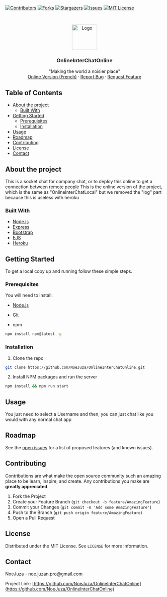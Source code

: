 [![Contributors][contributors-shield]][contributors-url]
[![Forks][forks-shield]][forks-url]
[![Stargazers][stars-shield]][stars-url]
[![Issues][issues-shield]][issues-url]
[![MIT License][license-shield]][license-url]



<!-- PROJECT LOGO -->
<br />
<p align="center">
  <a href="https://github.com/NoeJuza/OnlineInterChatOnline">
    <img src="public/favicon.ico" alt="Logo" width="80" height="80">
  </a>

  <h3 align="center">OnlineInterChatOnline</h3>

  <p align="center">
    "Making the world a noisier place"
    <br />
    <a href="https://onlineinterchat.herokuapp.com/">Online Version (French)</a>
    ·
    <a href="https://github.com/NoeJuza/OnlineInterChatOnline/issues">Report Bug</a>
    ·
    <a href="https://github.com/NoeJuza/OnlineInterChatOnline/issues">Request Feature</a>
  </p>
</p>



<!-- TABLE OF CONTENTS -->
## Table of Contents

* [About the project](#about-the-project)
  * [Built With](#built-with)
* [Getting Started](#getting-started)
  * [Prerequisites](#prerequisites)
  * [Installation](#installation)
* [Usage](#usage)
* [Roadmap](#roadmap)
* [Contributing](#contributing)
* [License](#license)
* [Contact](#contact)



<!-- ABOUT THE PROJECT -->
## About the project

This is a socket chat for company chat, or to deploy this online to get a connection between remote people
This is the online version of the project, which is the same as "OnlineInterChatLocal" but we removed the "log" part
because this is useless with heroku


### Built With

* [Node.js](https://nodejs.org/en/)
* [Express](http://expressjs.com/)
* [Bootstrap](https://getbootstrap.com/)
* [EJS](https://ejs.co/)
* [Heroku](https://heroku.com)



<!-- GETTING STARTED -->
## Getting Started

To get a local copy up and running follow these simple steps.

### Prerequisites

You will need to install:

* [Node.js](https://nodejs.org/en/)
* [Git](https://git-scm.com/)

* npm
```sh
npm install npm@latest -g
```

### Installation

1. Clone the repo
```sh
git clone https://github.com/NoeJuza/OnlineInterChatOnline.git
```
2. Install NPM packages and run the server
```sh
npm install && npm run start
```



<!-- USAGE EXAMPLES -->
## Usage

You just need to select a Username and then, you can just chat like you would with any normal chat app


<!-- ROADMAP -->
## Roadmap

See the [open issues](https://github.com/NoeJuza/OnlineInterChatOnline/issues) for a list of proposed features (and known issues).



<!-- CONTRIBUTING -->
## Contributing

Contributions are what make the open source community such an amazing place to be learn, inspire, and create. Any contributions you make are **greatly appreciated**.

1. Fork the Project
2. Create your Feature Branch (`git checkout -b feature/AmazingFeature`)
3. Commit your Changes (`git commit -m 'Add some AmazingFeature'`)
4. Push to the Branch (`git push origin feature/AmazingFeature`)
5. Open a Pull Request



<!-- LICENSE -->
## License

Distributed under the MIT License. See `LICENSE` for more information.



<!-- CONTACT -->
## Contact

NoeJuza - noe.juzan.pro@gmail.com

Project Link: [https://github.com/NoeJuza/OnlineInterChatOnline](https://github.com/NoeJuza/OnlineInterChatOnline)


<!-- MARKDOWN LINKS & IMAGES -->
<!-- https://www.markdownguide.org/basic-syntax/#reference-style-links -->
[contributors-shield]: https://img.shields.io/github/contributors/NoeJuza/OnlineInterChatOnline.svg?style=flat-square
[contributors-url]: https://github.com/NoeJuza/OnlineInterChatOnline/graphs/contributors
[forks-shield]: https://img.shields.io/github/forks/NoeJuza/OnlineInterChatOnline.svg?style=flat-square
[forks-url]: https://github.com/NoeJuza/OnlineInterChatOnline/network/members
[stars-shield]: https://img.shields.io/github/stars/NoeJuza/OnlineInterChatOnline.svg?style=flat-square
[stars-url]: https://github.com/NoeJuza/OnlineInterChatOnline/stargazers
[issues-shield]: https://img.shields.io/github/issues/NoeJuza/OnlineInterChatOnline.svg?style=flat-square
[issues-url]: https://github.com/NoeJuza/OnlineInterChatOnline/issues
[license-shield]: https://img.shields.io/github/license/NoeJuza/OnlineInterChatOnline.svg?style=flat-square
[license-url]: https://github.com/NoeJuza/OnlineInterChatOnline/blob/master/LICENSE
